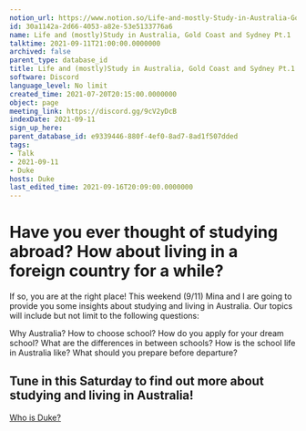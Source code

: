 ```yaml
---
notion_url: https://www.notion.so/Life-and-mostly-Study-in-Australia-Gold-Coast-and-Sydney-Pt-1-30a1142a2d664053a82e53e5133776a6
id: 30a1142a-2d66-4053-a82e-53e5133776a6
name: Life and (mostly)Study in Australia, Gold Coast and Sydney Pt.1
talktime: 2021-09-11T21:00:00.0000000
archived: false
parent_type: database_id
title: Life and (mostly)Study in Australia, Gold Coast and Sydney Pt.1
software: Discord
language_level: No limit
created_time: 2021-07-20T20:15:00.0000000
object: page
meeting_link: https://discord.gg/9cV2yDcB
indexDate: 2021-09-11
sign_up_here: 
parent_database_id: e9339446-880f-4ef0-8ad7-8ad1f507dded
tags:
- Talk
- 2021-09-11
- Duke
hosts: Duke
last_edited_time: 2021-09-16T20:09:00.0000000
---
```



# Have you ever thought of studying abroad? How about living in a foreign country for a while?

If so, you are at the right place! This weekend (9/11) Mina and I are going to provide you some insights about studying and living in Australia. Our topics will include but not limit to the following questions:

Why Australia?
How to choose school?
How do you apply for your dream school?
What are the differences in between schools?
How is the school life in Australia like?
What should you prepare before departure?

## Tune in this Saturday to find out more about studying and living in Australia!
[Who is Duke?](/e0958ccc596f4efea798c99507f0f16e)









